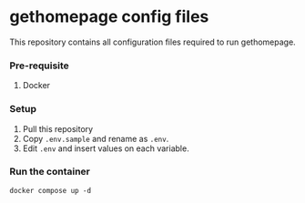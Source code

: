 # gethomepage config files
This repository contains all configuration files required to run gethomepage.

### Pre-requisite
1. Docker

### Setup
1. Pull this repository
2. Copy `.env.sample` and rename as `.env`.
3. Edit `.env` and insert values on each variable.

### Run the container
```
docker compose up -d
```